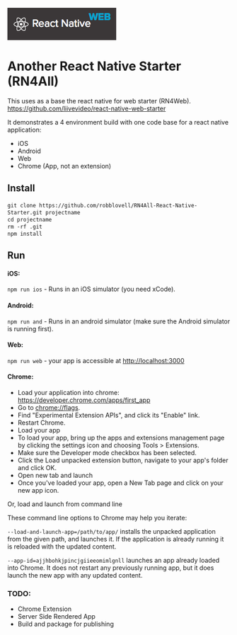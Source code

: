 ![React Native Web](/app/assets/react-native-web.png "Logo React Native Web")

# Another React Native Starter (RN4All)

This uses as a base the react native for web starter (RN4Web). https://github.com/liivevideo/react-native-web-starter

It demonstrates a 4 environment build with one code base for a react native application:

* iOS
* Android
* Web
* Chrome (App, not an extension) 

## Install

```
git clone https://github.com/robblovell/RN4All-React-Native-Starter.git projectname
cd projectname
rm -rf .git
npm install
```

## Run

#### iOS:
`npm run ios` - Runs in an iOS simulator (you need xCode).

#### Android:
`npm run and` - Runs in an android simulator (make sure the Android simulator is running first).

#### Web:
`npm run web` - your app is accessible at [http://localhost:3000](http://localhost:3000)

#### Chrome: 

* Load your application into chrome: https://developer.chrome.com/apps/first_app
* Go to [chrome://flags](chrome://flags).
* Find "Experimental Extension APIs", and click its "Enable" link.
* Restart Chrome.
* Load your app
* To load your app, bring up the apps and extensions management page by clicking the settings icon  and choosing Tools > Extensions.
* Make sure the Developer mode checkbox has been selected.
* Click the Load unpacked extension button, navigate to your app's folder and click OK.
* Open new tab and launch
* Once you've loaded your app, open a New Tab page and click on your new app icon.

Or, load and launch from command line

These command line options to Chrome may help you iterate:

`--load-and-launch-app=/path/to/app/` installs the unpacked application from the given path, and launches it. If the application is already running it is reloaded with the updated content.

`--app-id=ajjhbohkjpincjgiieeomimlgnll` launches an app already loaded into Chrome. It does not restart any previously running app, but it does launch the new app with any updated content.

### TODO:

* Chrome Extension
* Server Side Rendered App
* Build and package for publishing 


